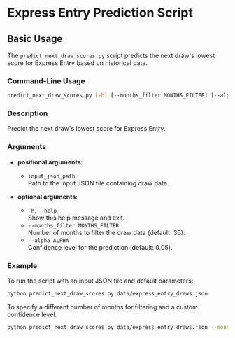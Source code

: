 # Express Entry Prediction Script

## Basic Usage

The `predict_next_draw_scores.py` script predicts the next draw's lowest score for Express Entry based on historical data.

### Command-Line Usage

```sh
predict_next_draw_scores.py [-h] [--months_filter MONTHS_FILTER] [--alpha ALPHA] input_json_path
```

### Description

Predict the next draw's lowest score for Express Entry.

### Arguments

- **positional arguments**:
  - `input_json_path`  
    Path to the input JSON file containing draw data.

- **optional arguments**:
  - `-h`, `--help`  
    Show this help message and exit.
  - `--months_filter MONTHS_FILTER`  
    Number of months to filter the draw data (default: 36).
  - `--alpha ALPHA`  
    Confidence level for the prediction (default: 0.05).

### Example

To run the script with an input JSON file and default parameters:

```sh
python predict_next_draw_scores.py data/express_entry_draws.json
```

To specify a different number of months for filtering and a custom confidence level:

```sh
python predict_next_draw_scores.py data/express_entry_draws.json --months_filter 24 --alpha 0.1
```

